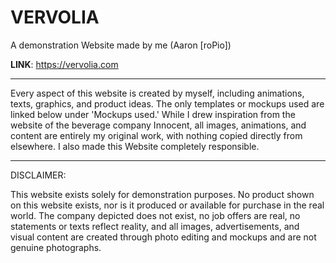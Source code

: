 # VERVOLIA
A demonstration Website made by me (Aaron [roPio])

**LINK**: https://vervolia.com

---

Every aspect of this website is created by myself, including animations, texts, graphics, and product ideas. The only templates or mockups used are linked below under 'Mockups used.' While I drew inspiration from the website of the beverage company Innocent, all images, animations, and content are entirely my original work, with nothing copied directly from elsewhere.
I also made this Website completely responsible.  

---
DISCLAIMER:

This website exists solely for demonstration purposes. 
No product shown on this website exists, nor is it produced or available for purchase in the real world.
The company depicted does not exist, no job offers are real, no statements or texts reflect reality, and all images, advertisements, and visual content are created through photo editing and mockups and are not genuine photographs.
